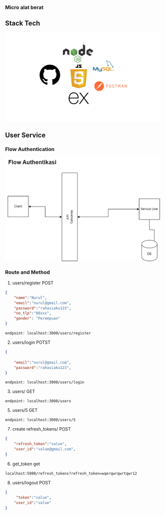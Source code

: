 ### Micro alat berat
## Stack Tech
![Alur aplikasi](stack_tech.png)
## User Service
### Flow Authentication
![Alur aplikasi](flow_auth.png)
### Route and Method
1. users/register POST
```json
{
    "name":"Nurul",
    "email":"nurul@gmail.com",
    "password":"rahasiaku123",
    "no_tlp":"08xxx",
    "gender": "Perempuan"
}
```
```
endpoint: localhost:3000/users/register
```
2. users/login POTST
```json
{
    
    "email":"nurul@gmail.com",
    "password":"rahasiaku123",
}
```
```
endpoint: localhost:3000/users/login
```
3. users/ GET
```
endpoint: localhost:3000/users
```
5. users/5 GET
```
endpoint: localhost:3000/users/5
```
7. create refresh_tokens/  POST
```json
{
    "refresh_token":"value",
    "user_id":"value@gmail.com",
}
```
6. get_token get
```
localhost:5000/refresh_tokens?refresh_token=wqerqwrqwrtqwr12
```
8. users/logout POST
```json
{
     "token":"value",
    "user_id":"value"
}
```

